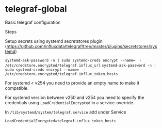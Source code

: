 # telegraf-global

Basic telegraf configuration



Steps

Setup secrets using systemd secretstores plugin (https://github.com/influxdata/telegraf/tree/master/plugins/secretstores/systemd)

`systemd-ask-password -n | sudo systemd-creds encrypt --name=  - /etc/credstore.encrypted/telegraf.influx_url`
`systemd-ask-password -n | sudo systemd-creds encrypt --name=  - /etc/credstore.encrypted/telegraf.influx_token_hosts`

For systemd < v254 you need to provide an empty name to make it compatible.

For systemd version between v250 and v254 you need to specify the credentials using `LoadCredentialEncrypted` in a service-override. 

In `/lib/systemd/system/telegraf.service` add under Service

`LoadCredentialEncrypted=telegraf.influx_token_hosts`




